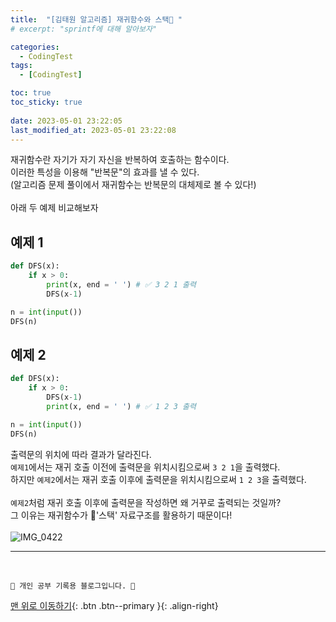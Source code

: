 ```yaml
---
title:  "[김태원 알고리즘] 재귀함수와 스택🌟 "
# excerpt: "sprintf에 대해 알아보자"

categories:
  - CodingTest
tags:
  - [CodingTest]

toc: true
toc_sticky: true
 
date: 2023-05-01 23:22:05
last_modified_at: 2023-05-01 23:22:08
---
```


재귀함수란 자기가 자기 자신을 반복하여 호출하는 함수이다.<br>
이러한 특성을 이용해 "반복문"의 효과를 낼 수 있다.<br>
(알고리즘 문제 풀이에서 재귀함수는 반복문의 대체제로 볼 수 있다!)<br><br>
아래 두 예제 비교해보자
## 예제 1
```py
def DFS(x):
    if x > 0:
        print(x, end = ' ') # ✅ 3 2 1 출력
        DFS(x-1)

n = int(input())
DFS(n)
```

## 예제 2
```py
def DFS(x):
    if x > 0:
        DFS(x-1)
        print(x, end = ' ') # ✅ 1 2 3 출력

n = int(input())
DFS(n)
```

출력문의 위치에 따라 결과가 달라진다.<br>
`예제1`에서는 재귀 호출 이전에 출력문을 위치시킴으로써 `3 2 1`을 출력했다.<br>
하지만 `예제2`에서는 재귀 호출 이후에 출력문을 위치시킴으로써 `1 2 3`을 출력했다.<br><br>
`예제2`처럼 재귀 호출 이후에 출력문을 작성하면 왜 거꾸로 출력되는 것일까?<br>
그 이유는 재귀함수가 🌟'스택' 자료구조를 활용하기 때문이다!<br><br>
![IMG_0422](https://user-images.githubusercontent.com/59405576/235472956-0d8315c9-8dfc-48b7-ac17-fba575a2f4af.jpg)











***
<br>


    💛 개인 공부 기록용 블로그입니다. 👻

[맨 위로 이동하기](#){: .btn .btn--primary }{: .align-right}